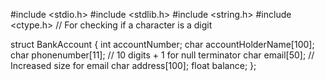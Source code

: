 
#include <stdio.h>
#include <stdlib.h>
#include <string.h>
#include <ctype.h>  // For checking if a character is a digit

struct BankAccount {
    int accountNumber;
    char accountHolderName[100];
    char phonenumber[11];  // 10 digits + 1 for null terminator
    char email[50];  // Increased size for email
    char address[100];
    float balance;
};
